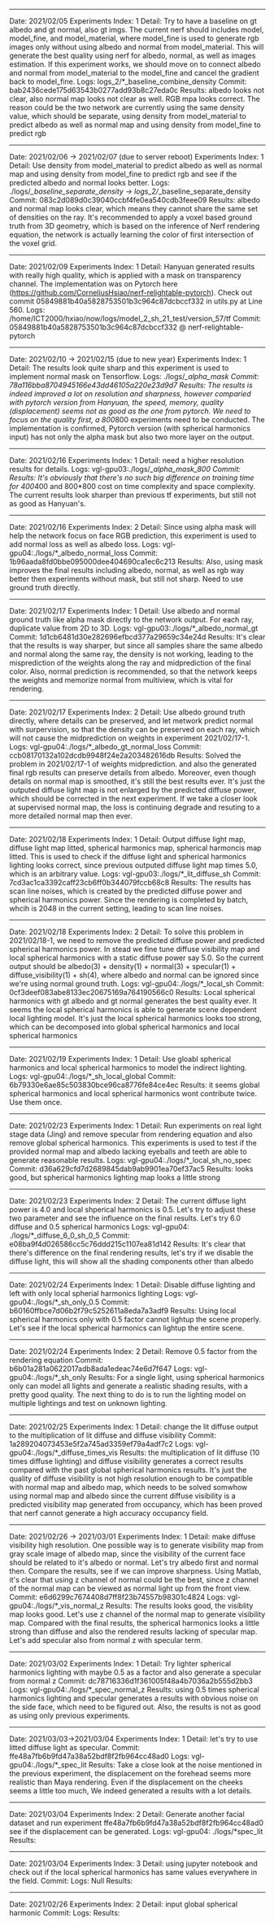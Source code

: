----------------------------------------------------------------------------
Date: 2021/02/05
Experiments Index: 1
Detail: Try to have a baseline on gt albedo and gt normal, also gt imgs. The current nerf should includes model, model_fine, and model_material, where model_fine is used to generate rgb images only without using albedo and normal from model_material. This will generate the best quality using nerf for albedo, normal, as well as images estimation. If this experiment works, we should move on to connect albedo and normal from model_material to the model_fine and cancel the gradient back to model_fine.
Logs: logs_2/*_baseline_combine_density
Commit: bab2436cede175d63543b0277add93b8c27eda0c
Results: albedo looks not clear, also normal map looks not clear as well. RGB mpa looks correct. The reason could be the two network are currently using the same density value, which should be separate, using density from model_material to predict albedo as well as normal map and using density from model_fine to predict rgb

----------------------------------------------------------------------------
Date: 2021/02/06 -> 2021/02/07 (due to server reboot)
Experiments Index: 1
Detail: Use density from model_material to predict albedo as well as normal map and using density from model_fine to predict rgb and see if the predicted albedo and normal looks better.
Logs: ./logs/*_baseline_separate_density -> logs_2/*_baseline_separate_density
Commit: 083c2d089d0c39040ccbf4fe0ea540cdb3feee09
Results: albedo and normal map looks clear, which means they cannot share the same set of densities on the ray. It's recommended to apply a voxel based ground truth from 3D geometry, which is based on the inference of Nerf rendering equation, the network is actually learning the color of first intersection of the voxel grid.

----------------------------------------------------------------------------
Date: 2021/02/09
Experiments Index: 1
Detail: Hanyuan generated results with really high quality, which is applied with a mask on transparency channel. The implementation was on Pytorch here (https://github.com/CorneliusHsiao/nerf-relightable-pytorch). Check out commit 05849881b40a5828753501b3c964c87dcbccf332 in utils.py at Line 560.
Logs: /home/ICT2000/hxiao/now/logs/model_2_sh_21_test/version_57/tf
Commit: 05849881b40a5828753501b3c964c87dcbccf332 @ nerf-relightable-pytorch

----------------------------------------------------------------------------
Date: 2021/02/10 -> 2021/02/15 (due to new year)
Experiments Index: 1
Detail: The results look quite sharp and this experiment is used to implement normal mask on Tensorflow.
Logs: ./logs/*_alpha_mask
Commit: 78a116bba8704945166e43dd46105a220e23d9d7
Results: The results is indeed improved a lot on resolution and sharpness, however comparied with pytorch version from Hanyuan, the speed, memory, quality (displacement) seems not as good as the one from pytorch. We need to focus on the quality first, a 800*800 experiments need to be conducted. The implementation is confirmed, Pytorch version (with spherical harmonics input) has not only the alpha mask but also two more layer on the output.

----------------------------------------------------------------------------
Date: 2021/02/16
Experiments Index: 1
Detail: need a higher resolution results for details.
Logs: vgl-gpu03:./logs/*_alpha_mask_800
Commit: 
Results: It's obviously that there's no such big difference on training time for 400*400 and 800*800 cost on time complexity and space complexity. The current results look sharper than previous tf experiments, but still not as good as Hanyuan's.

----------------------------------------------------------------------------
Date: 2021/02/16
Experiments Index: 2
Detail: Since using alpha mask will help the network focus on face RGB prediction, this experiment is used to add normal loss as well as albedo loss.
Logs: vgl-gpu04:./logs/*_albedo_normal_loss
Commit: 1b96aada8fd0bbe095000dee404690ca1ec6c213
Results: Also, using mask improves the final results including albedo, normal, as well as rgb way better then experiments without mask, but still not sharp. Need to use ground truth directly.

----------------------------------------------------------------------------
Date: 2021/02/17
Experiments Index: 1
Detail: Use albedo and normal ground truth like alpha mask directly to the network output. For each ray, duplicate value from 2D to 3D.
Logs: vgl-gpu03:./logs/*_albedo_normal_gt
Commit: 1d1cb6481d30e282696efbcd377a29659c34e24d
Results: It's clear that the results is way sharper, but since all samples share the same albedo and normal along the same ray, the density is not working, leading to the misprediction of the weights along the ray and midprediction of the final color. Also, normal prediction is recommended, so that the network keeps the weights and memorize normal from multiview, which is vital for rendering.

----------------------------------------------------------------------------
Date: 2021/02/17
Experiments Index: 2
Detail: Use albedo ground truth directly, where details can be preserved, and let metwork predict normal with surpervision, so that the density can be preserved on each ray, which will not cause the midprediction on weights in experiment 2021/02/17-1.
Logs: vgl-gpu04:./logs/*_albedo_gt_normal_loss
Commit: ccb08170132a102dcdb9948f24e2a203482616db
Results: Solved the problem in 2021/02/17-1 of weights midprediction. and also the generated final rgb results can preserve details from albedo. Moreover, even though details on normal map is smoothed, it's still the best results ever. It's just the outputed diffuse light map is not enlarged by the predicted diffuse power, which should be corrected in the next experiment. If we take a closer look at supervised normal map, the loss is continuing degrade and resuting to a more detailed normal map then ever.

----------------------------------------------------------------------------
Date: 2021/02/18
Experiments Index: 1
Detail: Output diffuse light map, diffuse light map litted, spherical harmonics map, spherical harmoncis map litted. This is used to check if the diffuse light and spherical harmonics lighting looks correct, since previous outputed diffuse light map times 5.0, which is an arbitrary value.
Logs: vgl-gpu03:./logs/*_lit_diffuse_sh
Commit: 7cd3ac1ca3392caff23cb6ff0b344079fccb68c8
Results: The results has scan line noises, which is created by the predicted diffuse power and spherical harmonics power. Since the rendering is completed by batch, whcih is 2048 in the current setting, leading to scan line noises. 

----------------------------------------------------------------------------
Date: 2021/02/18
Experiments Index: 2
Detail: To solve this problem in 2021/02/18-1, we need to remove the predicted diffuse power and predicted spherical harmonics power. In stead we fine tune diffuse visibility map and local spherical harmonics with a static diffuse power say 5.0. So the current output should be albedo(3) + density(1) + normal(3) + specular(1) + diffuse_visibility(1) + sh(4), where albedo and normal can be ignored since we're using normal ground truth.
Logs: vgl-gpu04:./logs/*_local_sh
Commit: 0cf3deef083abe8133ec20675169a764190566c0
Results: Local spherical harmonics with gt albedo and gt normal generates the best quality ever. It seems the local spherical harmonics is able to generate scene dependent local lighting model. It's just the local spherical harmonics looks too strong, which can be decomposed into global spherical harmonics and local spherical harmonics

----------------------------------------------------------------------------
Date: 2021/02/19
Experiments Index: 1
Detail: Use gloabl spherical harmonics and local spherical harmonics to model the indirect lighting.
Logs: vgl-gpu04:./logs/*_sh_local_global
Commit: 6b79330e6ae85c503830bce96ca8776fe84ce4ec
Results: it seems global spherical harmonics and local spherical harmonics wont contribute twice. Use them once.

----------------------------------------------------------------------------
Date: 2021/02/23
Experiments Index: 1
Detail: Run experiments on real light stage data (Jing) and remove specular from rendering equation and also remove global spherical harmonics. This experiments is used to test if the provided normal map and albedo lacking eyeballs and teeth are able to generate reasonable results.
Logs: vgl-gpu04:./logs/*_local_sh_no_spec
Commit: d36a629cfd7d2689845dab9ab9901ea70ef37ac5
Results: looks good, but spherical harmonics lighting map looks a little strong

----------------------------------------------------------------------------
Date: 2021/02/23
Experiments Index: 2
Detail: The current diffuse light power is 4.0 and local shperical harmonics is 0.5. Let's try to adjust these two parameter and see the influence on the final results. Let's try 6.0 diffuse and 0.5 spherical harmonics
Logs: vgl-gpu04: ./logs/*_diffuse_6_0_sh_0_5
Commit: e08ba9f4d026586cc5c76ddd215c1107ea81d142
Results: It's clear that there's difference on the final rendering results, let's try if we disable the diffuse light, this will show all the shading components other than albedo

----------------------------------------------------------------------------
Date: 2021/02/24
Experiments Index: 1
Detail: Disable diffuse lighting and left with only local spherial harmonics lighting
Logs: vgl-gpu04:./logs/*_sh_only_0.5
Commit: b60160ffbce7d06b2f79c5252611a8eda7a3adf9
Results: Using local spherical harmonics only with 0.5 factor cannot lightup the scene properly. Let's see if the local spherical harmonics can lightup the entire scene.

----------------------------------------------------------------------------
Date: 2021/02/24
Experiments Index: 2
Detail: Remove 0.5 factor from the rendering equation
Commit: b6b01a281a0622017adb8ada1edeac74e6d7f647
Logs: vgl-gpu04:./logs/*_sh_only
Results: For a single light, using spherical harmonics only can model all lights and generate a realistic shading results, with a pretty good quality. The next thing to do is to run the lighting model on multiple lightings and test on unknown lighting.

----------------------------------------------------------------------------
Date: 2021/02/25
Experiments Index: 1
Detail: change the lit diffuse output to the multiplication of lit diffuse and diffuse visibility
Commit: 1a289204073453e5f2a745ad3359ef79a4adf7c2
Logs: vgl-gpu04:./logs/*_diffuse_times_vis
Results: the multiplication of lit diffuse (10 times diffuse lighting) and diffuse visibility generates a correct results compared with the past global spherical harmonics results. It's just the quality of diffuse visibility is not high resolution enough to be compatible with normal map and albedo map, which needs to be solved somwhow using normal map and albedo since the current diffuse visibility is a predicted visibility map generated from occupancy, which has been proved that nerf cannot generate a high accuracy occupancy field.

----------------------------------------------------------------------------
Date: 2021/02/26 -> 2021/03/01
Experiments Index: 1
Detail: make diffuse visibility high resolution. One possible way is to generate visibility map from gray scale image of albedo map, since the visibility of the current face should be related to it's albedo or normal. Let's try albedo first and normal then. Compare the results, see if we can improve sharpness. Using Matlab, it's clear that using z channel of normal could be the best, since z channel of the normal map can be viewed as normal light up from the front view.
Commit: e6d6299c7674408d7ff8f23b74557b98301c4824
Logs: vgl-gpu04:./logs/*_vis_normal_z
Results: The results looks good, the visiblity map looks good. Let's use z channel of the normal map to generate visibility map. Compared with the final results, the spherical harmonics looks a little strong than diffuse and also the rendered results lacking of specular map. Let's add specular also from normal z with specular term.

----------------------------------------------------------------------------
Date: 2021/03/02
Experiments Index: 1
Detail: Try lighter spherical harmonics lighting with maybe 0.5 as a factor and also generate a specular from normal z
Commit: dc78716336d1f361005f48a4b7036a2b555d2bb3
Logs: vgl-gpu04:./logs/*_spec_normal_z
Results: using 0.5 times spherical harmonics lighting and specular generates a results with obvious noise on the side face, which need to be figured out. Also, the results is not as good as using only previous experiments.

----------------------------------------------------------------------------
Date: 2021/03/03->2021/03/04
Experiments Index: 1
Detail: let's try to use litted diffuse light as specular.
Commit: ffe48a7fb6b9fd47a38a52bdf8f2fb964cc48ad0
Logs: vgl-gpu04:./logs/*_spec_lit
Results: Take a close look at the noise mentioned in the previous experiment, the displacement on the forehead seems more realistic than Maya rendering. Even if the displacement on the cheeks seems a little too much, We indeed generated a results with a lot details.

----------------------------------------------------------------------------
Date: 2021/03/04
Experiments Index: 2
Detail: Generate another facial dataset and run experiment ffe48a7fb6b9fd47a38a52bdf8f2fb964cc48ad0 see if the displacement can be generated.
Logs: vgl-gpu04: ./logs/*spec_lit
Results: 

----------------------------------------------------------------------------
Date: 2021/03/04
Experiments Index: 3
Detail: using jupyter notebook and check out if the local spherical harmonics has same values everywhere in the field.
Commit: 
Logs: Null
Results: 

----------------------------------------------------------------------------
Date: 2021/02/26
Experiments Index: 2
Detail: input global spherical harmonic
Commit: 
Logs: 
Results: 
